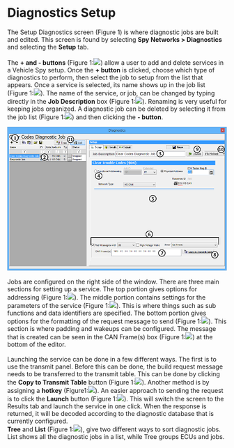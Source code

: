 # Diagnostics Setup

The Setup Diagnostics screen (Figure 1) is where diagnostic jobs are built and edited. This screen is found by selecting **Spy Networks > Diagnostics** and selecting the **Setup** tab.\
\
The **+ and - buttons** (Figure 1:![](https://cdn.intrepidcs.net/support/VehicleSpy/assets/smOne.gif)) allow a user to add and delete services in a Vehicle Spy setup. Once the **+ button** is clicked, choose which type of diagnostics to perform, then select the job to setup from the list that appears. Once a service is selected, its name shows up in the job list (Figure 1:![](https://cdn.intrepidcs.net/support/VehicleSpy/assets/smTwo.gif)). The name of the service, or job, can be changed by typing directly in the **Job Description** box (Figure 1:![](https://cdn.intrepidcs.net/support/VehicleSpy/assets/smThree.gif)). Renaming is very useful for keeping jobs organized. A diagnostic job can be deleted by selecting it from the job list (Figure 1:![](https://cdn.intrepidcs.net/support/VehicleSpy/assets/smTwo.gif)) and then clicking the **- button**.

![Figure 1: Setup Diagnostics is where diagnostic jobs are built and edited.](../../../.gitbook/assets/spydiagnosticseditor.gif)

Jobs are configured on the right side of the window. There are three main sections for setting up a service. The top portion gives options for addressing (Figure 1:![](https://cdn.intrepidcs.net/support/VehicleSpy/assets/smFour.gif)). The middle portion contains settings for the parameters of the service (Figure 1:![](https://cdn.intrepidcs.net/support/VehicleSpy/assets/smFive.gif)). This is where things such as sub functions and data identifiers are specified. The bottom portion gives options for the formatting of the request message to send (Figure 1:![](https://cdn.intrepidcs.net/support/VehicleSpy/assets/smSix.gif)). This section is where padding and wakeups can be configured. The message that is created can be seen in the CAN Frame(s) box (Figure 1:![](https://cdn.intrepidcs.net/support/VehicleSpy/assets/smSeven.gif)) at the bottom of the editor.\
\
Launching the service can be done in a few different ways. The first is to use the transmit panel. Before this can be done, the build request message needs to be transferred to the transmit table. This can be done by clicking the **Copy to Transmit Table** button (Figure 1:![](https://cdn.intrepidcs.net/support/VehicleSpy/assets/smEight.gif)). Another method is by assigning a **hotkey** (Figure1:![](https://cdn.intrepidcs.net/support/VehicleSpy/assets/smTen.gif)). An easier approach to sending the request is to click the **Launch** button (Figure 1:![](https://cdn.intrepidcs.net/support/VehicleSpy/assets/smNine.gif)). This will switch the screen to the Results tab and launch the service in one click. When the response is returned, it will be decoded according to the diagnostic database that is currently configured.\
**Tree** and **List** (Figure 1:![](https://cdn.intrepidcs.net/support/VehicleSpy/assets/smEleven.gif)), give two different ways to sort diagnostic jobs. List shows all the diagnostic jobs in a list, while Tree groups ECUs and jobs.

